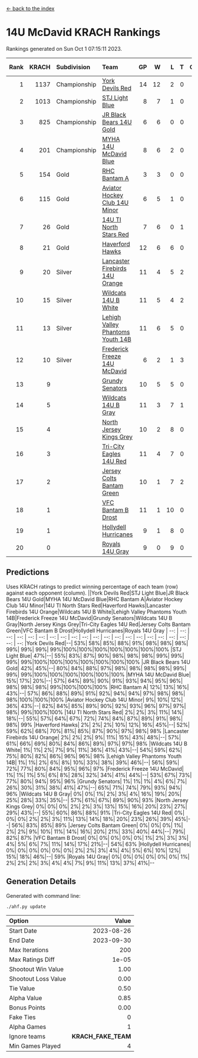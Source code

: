 [<- back to the index](readme.md)
# 14U McDavid KRACH Rankings
Rankings generated on Sun Oct  1 07:15:11 2023.

Rank|KRACH|Subdivision|Team|GP|W|L|T|OTW|OTL|SoS|Exp Wins|Win Diff
---:|---:|:---|:---|---:|---:|---:|---:|---:|---:|---:|---:|---:
1|1137|Championship|[York Devils Red](https://gamesheetstats.com/seasons/3659/teams/140644/schedule)|14|12|2|0|0|0|591|12.8|-0.0
2|1013|Championship|[STJ Light Blue](https://gamesheetstats.com/seasons/3659/teams/140639/schedule)|8|7|1|0|0|0|264|7.8|-0.0
3|825|Championship|[JR Black Bears 14U Gold](https://gamesheetstats.com/seasons/3659/teams/140633/schedule)|6|6|0|0|0|0|20|6.8|-0.0
4|201|Championship|[MYHA 14U McDavid Blue](https://gamesheetstats.com/seasons/3659/teams/140636/schedule)|8|6|2|0|0|0|264|6.8|-0.0
5|154|Gold|[RHC Bantam A](https://gamesheetstats.com/seasons/3659/teams/140618/schedule)|3|3|0|0|0|0|6|3.9|0.0
6|115|Gold|[Aviator Hockey Club 14U Minor](https://gamesheetstats.com/seasons/3659/teams/140627/schedule)|6|5|1|0|0|0|123|5.9|0.0
7|26|Gold|[14U TI North Stars Red](https://gamesheetstats.com/seasons/3659/teams/140626/schedule)|7|6|0|1|0|0|3|7.4|0.0
8|21|Gold|[Haverford Hawks](https://gamesheetstats.com/seasons/3659/teams/140630/schedule)|12|6|6|0|0|0|340|6.9|0.0
9|20|Silver|[Lancaster Firebirds 14U Orange](https://gamesheetstats.com/seasons/3659/teams/140634/schedule)|11|4|5|2|0|0|233|5.9|0.0
10|15|Silver|[Wildcats 14U B White](https://gamesheetstats.com/seasons/3659/teams/140643/schedule)|11|5|4|2|1|0|122|6.9|0.0
11|13|Silver|[Lehigh Valley Phantoms Youth 14B](https://gamesheetstats.com/seasons/3659/teams/140635/schedule)|11|6|5|0|1|1|200|6.9|0.0
12|10|Silver|[Frederick Freeze 14U McDavid](https://gamesheetstats.com/seasons/3659/teams/140628/schedule)|6|2|1|3|0|0|10|4.4|0.0
13|9||[Grundy Senators](https://gamesheetstats.com/seasons/3659/teams/140629/schedule)|10|5|5|0|0|0|165|5.9|0.0
14|5||[Wildcats 14U B Gray](https://gamesheetstats.com/seasons/3659/teams/140642/schedule)|11|3|7|1|0|0|129|4.4|0.0
15|4||[North Jersey Kings Grey](https://gamesheetstats.com/seasons/3659/teams/140637/schedule)|10|2|8|0|0|0|110|2.9|0.0
16|3||[Tri-City Eagles 14U Red](https://gamesheetstats.com/seasons/3659/teams/140640/schedule)|11|4|7|0|1|0|198|4.9|0.0
17|2||[Jersey Colts Bantam Green](https://gamesheetstats.com/seasons/3659/teams/140632/schedule)|10|1|7|2|0|0|116|2.9|0.0
18|1||[VFC Bantam B Drost](https://gamesheetstats.com/seasons/3659/teams/140641/schedule)|11|1|10|0|0|1|169|1.9|0.0
19|1||[Hollydell Hurricanes](https://gamesheetstats.com/seasons/3659/teams/140631/schedule)|9|1|8|0|0|0|121|1.9|0.0
20|0||[Royals 14U Gray](https://gamesheetstats.com/seasons/3659/teams/140638/schedule)|9|0|9|0|0|0|105|0.9|0.0

## Predictions
Uses KRACH ratings to predict winning percentage of each team (row) against each opponent (column).
||York Devils Red|STJ Light Blue|JR Black Bears 14U Gold|MYHA 14U McDavid Blue|RHC Bantam A|Aviator Hockey Club 14U Minor|14U TI North Stars Red|Haverford Hawks|Lancaster Firebirds 14U Orange|Wildcats 14U B White|Lehigh Valley Phantoms Youth 14B|Frederick Freeze 14U McDavid|Grundy Senators|Wildcats 14U B Gray|North Jersey Kings Grey|Tri-City Eagles 14U Red|Jersey Colts Bantam Green|VFC Bantam B Drost|Hollydell Hurricanes|Royals 14U Gray
| --: | --: | --: | --: | --: | --: | --: | --: | --: | --: | --: | --: | --: | --: | --: | --: | --: | --: | --: | --: | --: 
|York Devils Red|--| 53%| 58%| 85%| 88%| 91%| 98%| 98%| 98%| 99%| 99%| 99%| 99%|100%|100%|100%|100%|100%|100%|100%
|STJ Light Blue| 47%|--| 55%| 83%| 87%| 90%| 98%| 98%| 98%| 99%| 99%| 99%| 99%|100%|100%|100%|100%|100%|100%|100%
|JR Black Bears 14U Gold| 42%| 45%|--| 80%| 84%| 88%| 97%| 98%| 98%| 98%| 98%| 99%| 99%| 99%|100%|100%|100%|100%|100%|100%
|MYHA 14U McDavid Blue| 15%| 17%| 20%|--| 57%| 64%| 89%| 90%| 91%| 93%| 94%| 95%| 96%| 98%| 98%| 98%| 99%|100%|100%|100%
|RHC Bantam A| 12%| 13%| 16%| 43%|--| 57%| 86%| 88%| 89%| 91%| 92%| 94%| 94%| 97%| 98%| 98%| 98%|100%|100%|100%
|Aviator Hockey Club 14U Minor|  9%| 10%| 12%| 36%| 43%|--| 82%| 84%| 85%| 89%| 90%| 92%| 93%| 96%| 97%| 97%| 98%| 99%|100%|100%
|14U TI North Stars Red|  2%|  2%|  3%| 11%| 14%| 18%|--| 55%| 57%| 64%| 67%| 72%| 74%| 84%| 87%| 89%| 91%| 98%| 98%| 99%
|Haverford Hawks|  2%|  2%|  2%| 10%| 12%| 16%| 45%|--| 52%| 59%| 62%| 68%| 70%| 81%| 85%| 87%| 90%| 97%| 98%| 98%
|Lancaster Firebirds 14U Orange|  2%|  2%|  2%|  9%| 11%| 15%| 43%| 48%|--| 57%| 61%| 66%| 69%| 80%| 84%| 86%| 89%| 97%| 97%| 98%
|Wildcats 14U B White|  1%|  1%|  2%|  7%|  9%| 11%| 36%| 41%| 43%|--| 54%| 59%| 62%| 75%| 80%| 82%| 86%| 96%| 96%| 98%
|Lehigh Valley Phantoms Youth 14B|  1%|  1%|  2%|  6%|  8%| 10%| 33%| 38%| 39%| 46%|--| 56%| 59%| 72%| 77%| 80%| 84%| 95%| 96%| 97%
|Frederick Freeze 14U McDavid|  1%|  1%|  1%|  5%|  6%|  8%| 28%| 32%| 34%| 41%| 44%|--| 53%| 67%| 73%| 77%| 80%| 94%| 95%| 96%
|Grundy Senators|  1%|  1%|  1%|  4%|  6%|  7%| 26%| 30%| 31%| 38%| 41%| 47%|--| 65%| 71%| 74%| 79%| 93%| 94%| 96%
|Wildcats 14U B Gray|  0%|  0%|  1%|  2%|  3%|  4%| 16%| 19%| 20%| 25%| 28%| 33%| 35%|--| 57%| 61%| 67%| 89%| 90%| 93%
|North Jersey Kings Grey|  0%|  0%|  0%|  2%|  2%|  3%| 13%| 15%| 16%| 20%| 23%| 27%| 29%| 43%|--| 55%| 60%| 86%| 88%| 91%
|Tri-City Eagles 14U Red|  0%|  0%|  0%|  2%|  2%|  3%| 11%| 13%| 14%| 18%| 20%| 23%| 26%| 39%| 45%|--| 56%| 83%| 85%| 89%
|Jersey Colts Bantam Green|  0%|  0%|  0%|  1%|  2%|  2%|  9%| 10%| 11%| 14%| 16%| 20%| 21%| 33%| 40%| 44%|--| 79%| 82%| 87%
|VFC Bantam B Drost|  0%|  0%|  0%|  0%|  0%|  1%|  2%|  3%|  3%|  4%|  5%|  6%|  7%| 11%| 14%| 17%| 21%|--| 54%| 63%
|Hollydell Hurricanes|  0%|  0%|  0%|  0%|  0%|  0%|  2%|  2%|  3%|  4%|  4%|  5%|  6%| 10%| 12%| 15%| 18%| 46%|--| 59%
|Royals 14U Gray|  0%|  0%|  0%|  0%|  0%|  0%|  1%|  2%|  2%|  2%|  3%|  4%|  4%|  7%|  9%| 11%| 13%| 37%| 41%|--

## Generation Details

Generated with command line:
```
./ahf.py update
```

| Option | Value |
| :----- | ----: |
| Start Date | 2023-08-26 |
| End Date | 2023-09-30 |
| Max Iterations | 200 |
| Max Ratings Diff | 1e-05 |
| Shootout Win Value | 1.00 |
| Shootout Loss Value | 0.00 |
| Tie Value | 0.50 |
| Alpha Value | 0.85 |
| Bonus Points | 0.00 |
| Fake Ties | 0 |
| Alpha Games | 1 |
| Ignore teams | __KRACH_FAKE_TEAM__ |
| Min Games Played | 4 |

